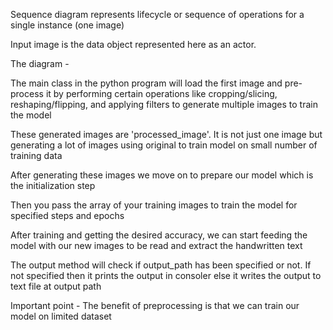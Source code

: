 Sequence diagram represents lifecycle or sequence of operations for a single instance (one image)

Input image is the data object represented here as an actor.

The diagram -

The main class in the python program will load the first image and pre-process it by performing certain operations like cropping/slicing, reshaping/flipping, and applying filters to generate multiple images to train the model

These generated images are 'processed_image'. It is not just one image but generating a lot of images using original to train model on small number of training data

After generating these images we move on to prepare our model which is the initialization step

Then you pass the array of your training images to train the model for specified steps and epochs

After training and getting the desired accuracy, we can start feeding the model with our new images to be read and extract the handwritten text

The output method will check if output_path has been specified or not. If not specified then it prints the output in consoler else it writes the output to text file at output path

Important point - The benefit of preprocessing is that we can train our model on limited dataset
